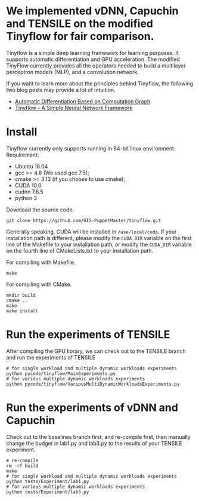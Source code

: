 # We implemented vDNN, Capuchin and TENSILE on the modified Tinyflow for fair comparison.
Tinyflow is a simple deep learning framework for learning purposes. It supports automatic 
differentiation and GPU acceleration. The modified TinyFlow currently provides all the operators needed 
to build a multilayer perceptron models (MLP), and a convolution network.

If you want to learn more about the principles behind Tinyflow, the following two blog posts may provide a lot of intuition.
+ [Automatic Differentiation Based on Computation Graph](https://lb-yu.github.io/2019/07/22/Automatic-Differentiation-Based-on-Computation-Graph/)
+ [Tinyflow - A Simple Neural Network Framework](https://lb-yu.github.io/2019/07/23/Tinyflow-A-Simple-Neural-Network-Framework/)


# Install
Tinyflow currently only supports running in 64-bit linux environment. Requirement:
+ Ubuntu 18.04
+ gcc >= 4.8 (We used gcc 7.5);
+ cmake >= 3.13 (if you choose to use cmake);
+ CUDA 10.0
+ cudnn 7.6.5
+ python 3

Download the source code.
```shell
git clone https://github.com/GIS-PuppetMaster/tinyflow.git
```

Generally speaking, CUDA will be installed in `/use/local/cuda`. 
If your installation path is different, please modify the `CUDA_DIR` variable on the first 
line of the Makefile to your installation path, or modify the `CUDA_DIR` variable on the 
fourth line of CMakeLists.txt to your installation path.

For compiling with Makefile.
```shell
make
```

For compiling with CMake.
```shell
mkdir build
cmake ..
make
make install
```

# Run the experiments of TENSILE
After compiling the GPU library, we can check out to the TENSILE branch and run the experiments of TENSILE
```shell
# for single workload and multiple dynamic workloads experiments
python pycode/tinyflow/MainExperiments.py
# for various multiple dynamic workloads experiments
python pycode/tinyflow/VariousMultiDynamicWorkloadsExperiments.py
```
# Run the experiments of vDNN and Capuchin
Check out to the baselines branch first, and re-compile first, then manually change the budget in lab1.py and lab3.py to the results of your TENSILE experiment. 
```shell
# re-compile
rm -rf build
make
# for single workload and multiple dynamic workloads experiments
python tests/Experiment/lab1.py
# for various multiple dynamic workloads experiments
python tests/Experiment/lab3.py
```
